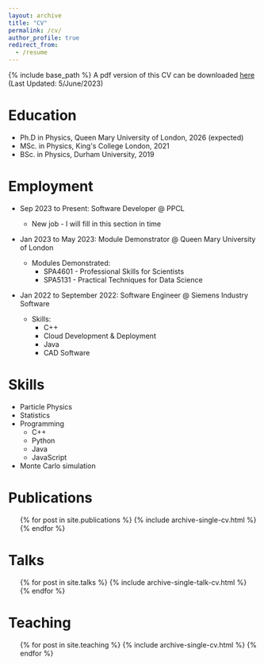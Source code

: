 ```yaml
---
layout: archive
title: "CV"
permalink: /cv/
author_profile: true
redirect_from:
  - /resume
---
```


{% include base_path %}
A pdf version of this CV can be downloaded [here](/files/cv.pdf) (Last Updated: 5/June/2023)

Education
======
* Ph.D in Physics, Queen Mary University of London, 2026 (expected)
* MSc. in Physics, King's College London, 2021
* BSc. in Physics, Durham University, 2019

Employment
======
* Sep 2023 to Present: Software Developer @ PPCL
  * New job - I will fill in this section in time

* Jan 2023 to May 2023: Module Demonstrator @ Queen Mary University of London
  * Modules Demonstrated: 
    * SPA4601 - Professional Skills for Scientists
    * SPA5131 - Practical Techniques for Data Science

* Jan 2022 to September 2022: Software Engineer @ Siemens Industry Software
  * Skills:
    * C++
    * Cloud Development & Deployment
    * Java
    * CAD Software
  
Skills
======
* Particle Physics
* Statistics
* Programming
  * C++
  * Python
  * Java
  * JavaScript
* Monte Carlo simulation

Publications
======
  <ul>{% for post in site.publications %}
    {% include archive-single-cv.html %}
  {% endfor %}</ul>
  
Talks
======
  <ul>{% for post in site.talks %}
    {% include archive-single-talk-cv.html %}
  {% endfor %}</ul>
  
Teaching
======
  <ul>{% for post in site.teaching %}
    {% include archive-single-cv.html %}
  {% endfor %}</ul>
